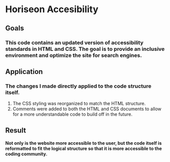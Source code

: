 # Horiseon Accesibility

## Goals

### This code contains an updated version of accessibility standards in HTML and CSS. The goal is to provide an inclusive environment and optimize the site for search engines. 

## Application

### The changes I made directly applied to the code structure itself. 
1. The CSS styling was reorganized to match the HTML structure. 
2. Comments were added to both the HTML and CSS documents to allow for a more understandable code to build off in the future. 

## Result

#### Not only is the website more accessible to the user, but the code itself is reformatted to fit the logical structure so that it is more accessible to the coding community. 

